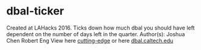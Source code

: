 # dbal-ticker
Created at LAHacks 2016. Ticks down how much dbal you should have left dependent on the number of days left in the quarter.
Author(s): 	Joshua Chen
		Robert Eng
View here [cutting-edge](https://joshuachen0.github.io/dbal-ticker) or here [dbal.caltech.edu](http://dbal.caltech.edu)
